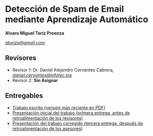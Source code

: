 # Detección de Spam de Email mediante Aprendizaje Automático

**Alvaro Miguel Toriz Proenza**

*atorizp@gmail.com*

## Revisores

*   Revisor 1: Dr. Daniel Alejandro Cervantes Cabrera, *daniel.cervantes@infotec.mx*
*   Revisor 2: **Sin Asignar**

## Entregables

*   [Trabajo escrito (versión más reciente en PDF)](https://github.com/seminario-proyectos-infotec/Upstate7501/blob/master/tesis/main.pdf)
*   [Presentación inicial del trabajo (primera entrega, antes de retroalimentación de los revisores)](https://youtu.be/bF51B1qOYIo)
*   [Presentación del trabajo corregido (tercera entrega, después de retroalimentación de los asesores)]()

